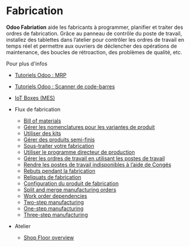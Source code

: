 # Fabrication

**Odoo Fabriation** aide les fabricants à programmer, planifier et traiter des
ordres de fabrication. Grâce au panneau de contrôle du poste de travail,
installez des tablettes dans l’atelier pour contrôler les ordres de travail en
temps réel et permettre aux ouvriers de déclencher des opérations de
maintenance, des boucles de rétroaction, des problèmes de qualité, etc.

Pour plus d'infos

  * [Tutoriels Odoo : MRP](https://www.odoo.com/slides/mrp-29)

  * [Tutoriels Odoo : Scanner de code-barres](https://www.odoo.com/slides/barcode-30)

  * [IoT Boxes (MES)](../general/iot.html)

  * Flux de fabrication
    * [Bill of materials](manufacturing/management/bill_configuration.html)
    * [Gérer les nomenclatures pour les variantes de produit](manufacturing/management/product_variants.html)
    * [Utiliser des kits](manufacturing/management/kit_shipping.html)
    * [Gérer des produits semi-finis](manufacturing/management/sub_assemblies.html)
    * [Sous-traiter votre fabrication](manufacturing/management/subcontracting.html)
    * [Utiliser le programme directeur de production](manufacturing/management/use_mps.html)
    * [Gérer les ordres de travail en utilisant les postes de travail](manufacturing/management/using_work_centers.html)
    * [Rendre les postes de travail indisponibles à l’aide de Congés](manufacturing/management/work_center_time_off.html)
    * [Rebuts pendant la fabrication](manufacturing/management/scrap_manufacturing.html)
    * [Reliquats de fabrication](manufacturing/management/manufacturing_backorders.html)
    * [Configuration du produit de fabrication](manufacturing/management/configure_manufacturing_product.html)
    * [Split and merge manufacturing orders](manufacturing/management/split_merge.html)
    * [Work order dependencies](manufacturing/management/work_order_dependencies.html)
    * [Two-step manufacturing](manufacturing/management/two_step_manufacturing.html)
    * [One-step manufacturing](manufacturing/management/one_step_manufacturing.html)
    * [Three-step manufacturing](manufacturing/management/three_step_manufacturing.html)
  * Atelier
    * [Shop Floor overview](manufacturing/shop_floor/shop_floor_overview.html)

